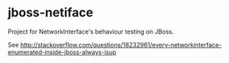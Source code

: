jboss-netiface
==============

Project for NetworkInterface's behaviour testing on JBoss.

See http://stackoverflow.com/questions/18232961/every-networkinterface-enumerated-inside-jboss-always-isup
